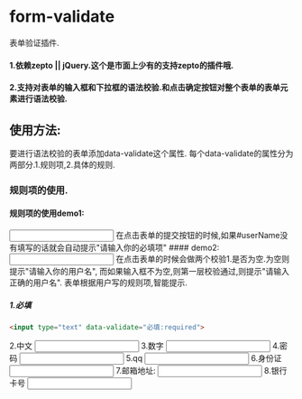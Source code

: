 # form-validate
表单验证插件.
#### 1.依赖zepto || jQuery.这个是市面上少有的支持zepto的插件哦.
#### 2.支持对表单的输入框和下拉框的语法校验.和点击确定按钮对整个表单的表单元素进行语法校验.
## 使用方法:
要进行语法校验的表单添加data-validate这个属性.
每个data-validate的属性分为两部分.1.规则项,2.具体的规则.
### 规则项的使用.

#### 规则项的使用demo1:

<input id="userName" type="text" data-validate="必填:required">
在点击表单的提交按钮的时候,如果#userName没有填写的话就会自动提示"请输入你的必填项"
#### demo2:
<input id="userName" type="text" data-validate="用户名:required,chinese">
在点击表单的时候会做两个校验1.是否为空.为空则提示"请输入你的用户名",
而如果输入框不为空,则第一层校验通过,则提示"请输入正确的用户名".
表单根据用户写的规则项,智能提示.

##### 1.必填
```html
<input type="text" data-validate="必填:required">
```
2.中文
<input type="text" data-validate="中文:chinese">
3.数字
<input type="text" data-validate="数字:number">
4.密码
<input type="password" data-validate="密码:password">
5.qq
<input type="text" data-validate="qq:qq">
6.身份证
<input type="text" data-validate="身份证:cardId">
7.邮箱地址:
<input type="text" data-validate="邮箱地址:email">
8.银行卡号
<input type="text" data-validate="银行卡号:bankNumber">
